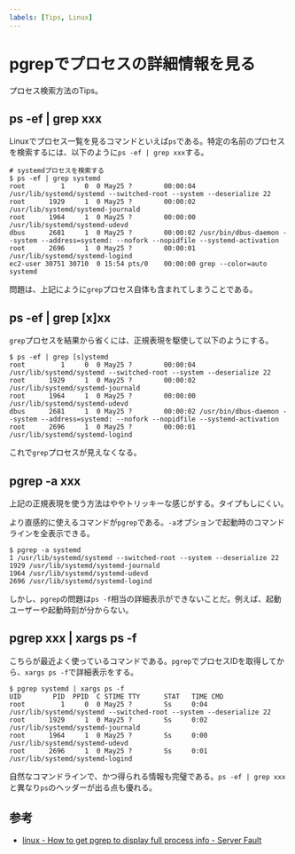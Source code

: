 ```yaml
---
labels: [Tips, Linux]
---
```


# pgrepでプロセスの詳細情報を見る

プロセス検索方法のTips。

## ps -ef | grep xxx

Linuxでプロセス一覧を見るコマンドといえば`ps`である。特定の名前のプロセスを検索するには、以下のように`ps -ef | grep xxx`する。

```
# systemdプロセスを検索する
$ ps -ef | grep systemd
root         1     0  0 May25 ?        00:00:04 /usr/lib/systemd/systemd --switched-root --system --deserialize 22
root      1929     1  0 May25 ?        00:00:02 /usr/lib/systemd/systemd-journald
root      1964     1  0 May25 ?        00:00:00 /usr/lib/systemd/systemd-udevd
dbus      2681     1  0 May25 ?        00:00:02 /usr/bin/dbus-daemon --system --address=systemd: --nofork --nopidfile --systemd-activation
root      2696     1  0 May25 ?        00:00:01 /usr/lib/systemd/systemd-logind
ec2-user 30751 30710  0 15:54 pts/0    00:00:00 grep --color=auto systemd
```

問題は、上記にように`grep`プロセス自体も含まれてしまうことである。

## ps -ef | grep [x]xx

`grep`プロセスを結果から省くには、正規表現を駆使して以下のようにする。

```
$ ps -ef | grep [s]ystemd
root         1     0  0 May25 ?        00:00:04 /usr/lib/systemd/systemd --switched-root --system --deserialize 22
root      1929     1  0 May25 ?        00:00:02 /usr/lib/systemd/systemd-journald
root      1964     1  0 May25 ?        00:00:00 /usr/lib/systemd/systemd-udevd
dbus      2681     1  0 May25 ?        00:00:02 /usr/bin/dbus-daemon --system --address=systemd: --nofork --nopidfile --systemd-activation
root      2696     1  0 May25 ?        00:00:01 /usr/lib/systemd/systemd-logind
```

これで`grep`プロセスが見えなくなる。

## pgrep -a xxx

上記の正規表現を使う方法はややトリッキーな感じがする。タイプもしにくい。

より直感的に使えるコマンドが`pgrep`である。`-a`オプションで起動時のコマンドラインを全表示できる。

```
$ pgrep -a systemd
1 /usr/lib/systemd/systemd --switched-root --system --deserialize 22
1929 /usr/lib/systemd/systemd-journald
1964 /usr/lib/systemd/systemd-udevd
2696 /usr/lib/systemd/systemd-logind
```

しかし、`pgrep`の問題は`ps -f`相当の詳細表示ができないことだ。例えば、起動ユーザーや起動時刻が分からない。

## pgrep xxx | xargs ps -f

こちらが最近よく使っているコマンドである。`pgrep`でプロセスIDを取得してから、`xargs ps -f`で詳細表示をする。
```
$ pgrep systemd | xargs ps -f
UID        PID  PPID  C STIME TTY      STAT   TIME CMD
root         1     0  0 May25 ?        Ss     0:04 /usr/lib/systemd/systemd --switched-root --system --deserialize 22
root      1929     1  0 May25 ?        Ss     0:02 /usr/lib/systemd/systemd-journald
root      1964     1  0 May25 ?        Ss     0:00 /usr/lib/systemd/systemd-udevd
root      2696     1  0 May25 ?        Ss     0:01 /usr/lib/systemd/systemd-logind
```

自然なコマンドラインで、かつ得られる情報も完璧である。`ps -ef | grep xxx`と異なり`ps`のヘッダーが出る点も優れる。

## 参考

- [linux - How to get pgrep to display full process info - Server Fault](https://serverfault.com/questions/77162/how-to-get-pgrep-to-display-full-process-info)
